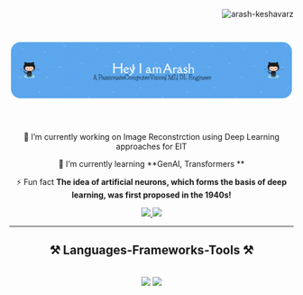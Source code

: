 <p align="right"> <img src="https://komarev.com/ghpvc/?username=arash-keshavarz&label=Profile%20views&color=0e75b6&style=flat" alt="arash-keshavarz" /> </p>
<h1 align="center">
    <img src="./github-header-image.png" />
</h1>

<br/>

<div align="center">
 
 🔭 I’m currently working on Image Reconstrction using Deep Learning approaches for EIT 
 
 🌱 I’m currently learning **GenAI, Transformers **

⚡ Fun fact **The idea of artificial neurons, which forms the basis of deep learning, was first proposed in the 1940s!**

 </div>

<div align="center"> 
  <a href="mailto:arashkeshavarzx@gmail.com">
    <img src="https://img.shields.io/badge/Gmail-333333?style=for-the-badge&logo=gmail&logoColor=red" />
  </a>
  <a href="https://www.linkedin.com/in/arash-keshavarz-096a9b2a6/" target="_blank">
    <img src="https://img.shields.io/badge/LinkedIn-0077B5?style=for-the-badge&logo=linkedin&logoColor=white" target="_blank" />
  </a>

</div>

<hr/>
 
<h2 align="center">⚒️ Languages-Frameworks-Tools ⚒️</h2>
<br/>
<div align="center">
    <img src="https://skillicons.dev/icons?i=pytorch,tensorflow,opencv,numpy,c++,Matlab,css,vscode,github,sklearn,git" />
    <img src="https://skillicons.dev/icons?i=python,c" /><br>
</div>
